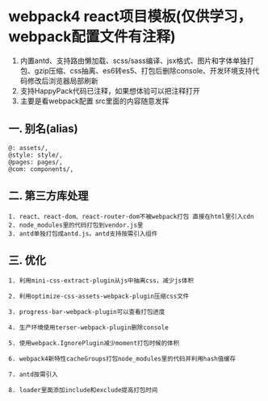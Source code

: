 # webpack4 react项目模板(仅供学习，webpack配置文件有注释)

1. 内置antd、支持路由懒加载、scss/sass编译、jsx格式、图片和字体单独打包、gzip压缩、css抽离、es6转es5、打包后删除console、开发环境支持代码修改后浏览器局部刷新
2. 支持HappyPack代码已注释，如果想体验可以把注释打开
3. 主要是看webpack配置 src里面的内容随意发挥

## 一. 别名(alias)

    @: assets/,
    @style: style/,
    @pages: pages/,
    @com: components/,

## 二. 第三方库处理

    1. react、react-dom、react-router-dom不被webpack打包 直接在html里引入cdn
    2. node_modules里的代码打包到vendor.js里
    3. antd单独打包成antd.js。antd支持按需引入组件

## 三. 优化

    1. 利用mini-css-extract-plugin从js中抽离css，减少js体积

    2. 利用optimize-css-assets-webpack-plugin压缩css文件

    3. progress-bar-webpack-plugin可以查看打包进度

    4. 生产环境使用terser-webpack-plugin删除console

    5. 使用webpack.IgnorePlugin减少moment打包时候的体积

    6. webpack4新特性cacheGroups打包node_modules里的代码并利用hash值缓存

    7. antd按需引入

    8. loader里面添加include和exclude提高打包时间
